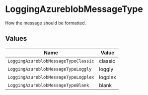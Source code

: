 # LoggingAzureblobMessageType

How the message should be formatted.


## Values

| Name                                 | Value                                |
| ------------------------------------ | ------------------------------------ |
| `LoggingAzureblobMessageTypeClassic` | classic                              |
| `LoggingAzureblobMessageTypeLoggly`  | loggly                               |
| `LoggingAzureblobMessageTypeLogplex` | logplex                              |
| `LoggingAzureblobMessageTypeBlank`   | blank                                |